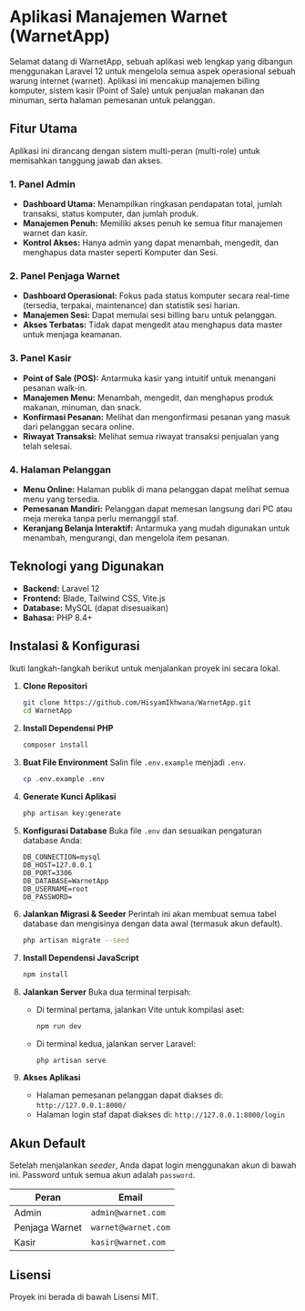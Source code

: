 # Aplikasi Manajemen Warnet (WarnetApp)

Selamat datang di WarnetApp, sebuah aplikasi web lengkap yang dibangun menggunakan Laravel 12 untuk mengelola semua aspek operasional sebuah warung internet (warnet). Aplikasi ini mencakup manajemen billing komputer, sistem kasir (Point of Sale) untuk penjualan makanan dan minuman, serta halaman pemesanan untuk pelanggan.

## Fitur Utama

Aplikasi ini dirancang dengan sistem multi-peran (multi-role) untuk memisahkan tanggung jawab dan akses.

### 1. Panel Admin
- **Dashboard Utama:** Menampilkan ringkasan pendapatan total, jumlah transaksi, status komputer, dan jumlah produk.
- **Manajemen Penuh:** Memiliki akses penuh ke semua fitur manajemen warnet dan kasir.
- **Kontrol Akses:** Hanya admin yang dapat menambah, mengedit, dan menghapus data master seperti Komputer dan Sesi.

### 2. Panel Penjaga Warnet
- **Dashboard Operasional:** Fokus pada status komputer secara real-time (tersedia, terpakai, maintenance) dan statistik sesi harian.
- **Manajemen Sesi:** Dapat memulai sesi billing baru untuk pelanggan.
- **Akses Terbatas:** Tidak dapat mengedit atau menghapus data master untuk menjaga keamanan.

### 3. Panel Kasir
- **Point of Sale (POS):** Antarmuka kasir yang intuitif untuk menangani pesanan walk-in.
- **Manajemen Menu:** Menambah, mengedit, dan menghapus produk makanan, minuman, dan snack.
- **Konfirmasi Pesanan:** Melihat dan mengonfirmasi pesanan yang masuk dari pelanggan secara online.
- **Riwayat Transaksi:** Melihat semua riwayat transaksi penjualan yang telah selesai.

### 4. Halaman Pelanggan
- **Menu Online:** Halaman publik di mana pelanggan dapat melihat semua menu yang tersedia.
- **Pemesanan Mandiri:** Pelanggan dapat memesan langsung dari PC atau meja mereka tanpa perlu memanggil staf.
- **Keranjang Belanja Interaktif:** Antarmuka yang mudah digunakan untuk menambah, mengurangi, dan mengelola item pesanan.

## Teknologi yang Digunakan

- **Backend:** Laravel 12
- **Frontend:** Blade, Tailwind CSS, Vite.js
- **Database:** MySQL (dapat disesuaikan)
- **Bahasa:** PHP 8.4+

## Instalasi & Konfigurasi

Ikuti langkah-langkah berikut untuk menjalankan proyek ini secara lokal.

1.  **Clone Repositori**
    ```bash
    git clone https://github.com/HisyamIkhwana/WarnetApp.git
    cd WarnetApp
    ```

2.  **Install Dependensi PHP**
    ```bash
    composer install
    ```

3.  **Buat File Environment**
    Salin file `.env.example` menjadi `.env`.
    ```bash
    cp .env.example .env
    ```

4.  **Generate Kunci Aplikasi**
    ```bash
    php artisan key:generate
    ```

5.  **Konfigurasi Database**
    Buka file `.env` dan sesuaikan pengaturan database Anda:
    ```env
    DB_CONNECTION=mysql
    DB_HOST=127.0.0.1
    DB_PORT=3306
    DB_DATABASE=WarnetApp
    DB_USERNAME=root
    DB_PASSWORD=
    ```

6.  **Jalankan Migrasi & Seeder**
    Perintah ini akan membuat semua tabel database dan mengisinya dengan data awal (termasuk akun default).
    ```bash
    php artisan migrate --seed
    ```

7.  **Install Dependensi JavaScript**
    ```bash
    npm install
    ```

8.  **Jalankan Server**
    Buka dua terminal terpisah:
    - Di terminal pertama, jalankan Vite untuk kompilasi aset:
      ```bash
      npm run dev
      ```
    - Di terminal kedua, jalankan server Laravel:
      ```bash
      php artisan serve
      ```

9.  **Akses Aplikasi**
    - Halaman pemesanan pelanggan dapat diakses di: `http://127.0.0.1:8000/`
    - Halaman login staf dapat diakses di: `http://127.0.0.1:8000/login`

## Akun Default

Setelah menjalankan *seeder*, Anda dapat login menggunakan akun di bawah ini. Password untuk semua akun adalah `password`.

| Peran             | Email                 |
| ----------------- | --------------------- |
| Admin             | `admin@warnet.com`    |
| Penjaga Warnet    | `warnet@warnet.com`   |
| Kasir             | `kasir@warnet.com`    |

## Lisensi

Proyek ini berada di bawah Lisensi MIT.
